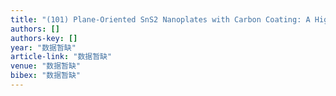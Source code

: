 ```yaml
---
title: "(101) Plane-Oriented SnS2 Nanoplates with Carbon Coating: A High-Rate and Cycle-Stable Anode Material for Lithium Ion Batteries"
authors: []
authors-key: []
year: "数据暂缺"
article-link: "数据暂缺"
venue: "数据暂缺"
bibex: "数据暂缺"
---
```

